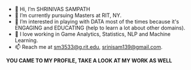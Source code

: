 - 👋 Hi, I’m SHRINIVAS SAMPATH
- 🌱 I’m currently pursuing Masters at RIT, NY.
- 👀 I’m interested in playing with DATA most of the times because it's ENGAGING and EDUCATING (help to learn a lot about other domains).
- 💞️ I love working in Game Analytics, Statistics, NLP and Machine Learning.
- 📫 Reach me at sm3533@g.rit.edu, srinisam139@gmail.com.


**YOU CAME TO MY PROFILE, TAKE A LOOK AT MY WORK AS WELL**

<!---
srinisam139/srinisam139 is a ✨ special ✨ repository because its `README.md` (this file) appears on your GitHub profile.
You can click the Preview link to take a look at your changes.
--->
